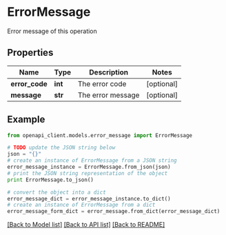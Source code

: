 # ErrorMessage

Error message of this operation

## Properties
Name | Type | Description | Notes
------------ | ------------- | ------------- | -------------
**error_code** | **int** | The error code | [optional] 
**message** | **str** | The error message | [optional] 

## Example

```python
from openapi_client.models.error_message import ErrorMessage

# TODO update the JSON string below
json = "{}"
# create an instance of ErrorMessage from a JSON string
error_message_instance = ErrorMessage.from_json(json)
# print the JSON string representation of the object
print ErrorMessage.to_json()

# convert the object into a dict
error_message_dict = error_message_instance.to_dict()
# create an instance of ErrorMessage from a dict
error_message_form_dict = error_message.from_dict(error_message_dict)
```
[[Back to Model list]](../ccloud/README.md#documentation-for-models) [[Back to API list]](../ccloud/README.md#documentation-for-api-endpoints) [[Back to README]](../ccloud/README.md)


